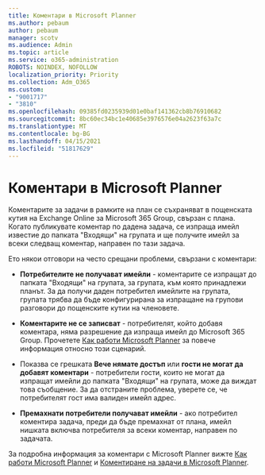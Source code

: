 ```yaml
---
title: Коментари в Microsoft Planner
ms.author: pebaum
author: pebaum
manager: scotv
ms.audience: Admin
ms.topic: article
ms.service: o365-administration
ROBOTS: NOINDEX, NOFOLLOW
localization_priority: Priority
ms.collection: Adm_O365
ms.custom:
- "9001717"
- "3810"
ms.openlocfilehash: 09385fd0235939d01e0baf141362cb8b76910682
ms.sourcegitcommit: 8bc60ec34bc1e40685e3976576e04a2623f63a7c
ms.translationtype: MT
ms.contentlocale: bg-BG
ms.lasthandoff: 04/15/2021
ms.locfileid: "51817629"
---
```

# <a name="comments-in-microsoft-planner"></a>Коментари в Microsoft Planner

Коментарите за задачи в рамките на план се съхраняват в пощенската кутия на Exchange Online за Microsoft 365 Group, свързан с плана.  Когато публикувате коментар по дадена задача, се изпраща имейл известие до папката "Входящи" на групата и ще получите имейл за всеки следващ коментар, направен по тази задача.

Ето някои отговори на често срещани проблеми, свързани с коментари:

- **Потребителите не получават имейли** - коментарите се изпращат до папката "Входящи" на групата, за групата, към която принадлежи планът. За да получи даден потребител имейлите на групата, групата трябва да бъде конфигурирана за изпращане на групови разговори до пощенските кутии на членовете.

- **Коментарите не се записват** - потребителят, който добавя коментара, няма разрешение да изпраща имейл до Microsoft 365 Group. Прочетете [Как работи Microsoft Planner](https://techcommunity.microsoft.com/t5/planner-blog/how-microsoft-planner-works/ba-p/1214736) за повече информация относно този сценарий.

- Показва се грешката **Вече нямате достъп** или **гости не могат да добавят коментари** - потребители гости, които не могат да изпращат имейли до папката "Входящи" на групата, може да виждат това съобщение. За да отстраните проблема, уверете се, че потребителят гост има валиден имейл адрес.

- **Премахнати потребители получават имейли** - ако потребител коментира задача, преди да бъде премахнат от плана, имейл нишката включва потребителя за всеки коментар, направен по задачата.

За подробна информация за коментари с Microsoft Planner вижте [Как работи Microsoft Planner](https://techcommunity.microsoft.com/t5/planner-blog/how-microsoft-planner-works/ba-p/1214736) и [Коментиране на задачи в Microsoft Planner](https://support.microsoft.com/office/fd4aedde-7785-4cd0-96ee-122fbc9140e1).
